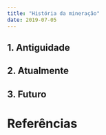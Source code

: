 ```yaml
---
title: "História da mineração"
date: 2019-07-05
---
```




## 1. Antiguidade

## 2. Atualmente

## 3. Futuro

# Referências
